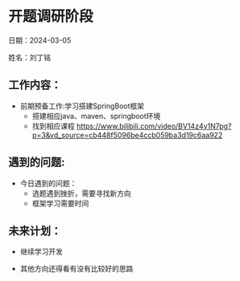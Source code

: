# 开题调研阶段
日期：2024-03-05

姓名：刘丁铭
## 工作内容：

- 前期预备工作:学习搭建SpringBoot框架
	- 搭建相应java、maven、springboot环境                         
    - 找到相应课程 https://www.bilibili.com/video/BV14z4y1N7pg?p=3&vd_source=cb448f5096be4ccb059ba3d19c6aa922
## 遇到的问题:

- 今日遇到的问题：
	- 选题遇到挫折，需要寻找新方向
	- 框架学习需要时间

## 未来计划：

- 继续学习开发

- 其他方向还得看有没有比较好的思路